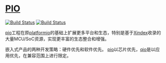 ﻿# [PIO](https://doc.os-q.com/pio)

[![Build Status](https://github.com/OS-Q/pio/workflows/core/badge.svg)](https://github.com/OS-Q/pio/actions/workflows/core.yml)
[![Build Status](https://github.com/OS-Q/pio/workflows/examples/badge.svg)](https://github.com/OS-Q/pio/actions/workflows/examples.yml)

[pio](https://github.com/OS-Q/pio)工程在原[platformio](https://github.com/platformio/platformio-core)的基础上扩展更多平台和生态，特别是基于[Xindex](https://github.com/SoCXin)收录的大量MCU/SoC资源，实现更丰富的生态整合和增强。


嵌入式产品的两种开发策略：硬件优先和软件优先。 [pio](https://github.com/OS-Q/pio)以芯片优先，[qio](https://github.com/OS-Q/qio)是以应用优先，在兼容范围上进行限定。

